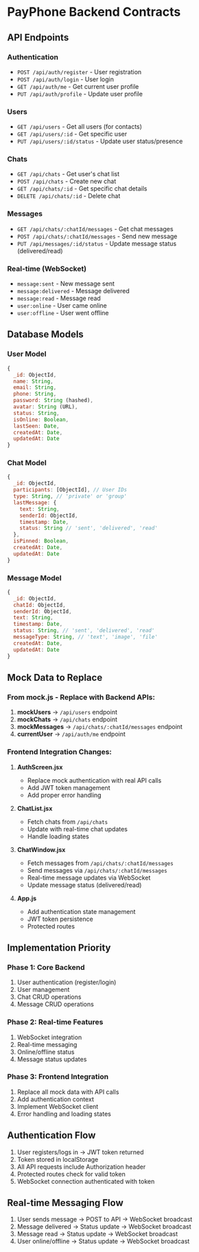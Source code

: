 # PayPhone Backend Contracts

## API Endpoints

### Authentication
- `POST /api/auth/register` - User registration
- `POST /api/auth/login` - User login 
- `GET /api/auth/me` - Get current user profile
- `PUT /api/auth/profile` - Update user profile

### Users
- `GET /api/users` - Get all users (for contacts)
- `GET /api/users/:id` - Get specific user
- `PUT /api/users/:id/status` - Update user status/presence

### Chats
- `GET /api/chats` - Get user's chat list
- `POST /api/chats` - Create new chat
- `GET /api/chats/:id` - Get specific chat details
- `DELETE /api/chats/:id` - Delete chat

### Messages
- `GET /api/chats/:chatId/messages` - Get chat messages
- `POST /api/chats/:chatId/messages` - Send new message
- `PUT /api/messages/:id/status` - Update message status (delivered/read)

### Real-time (WebSocket)
- `message:sent` - New message sent
- `message:delivered` - Message delivered
- `message:read` - Message read
- `user:online` - User came online
- `user:offline` - User went offline

## Database Models

### User Model
```javascript
{
  _id: ObjectId,
  name: String,
  email: String,
  phone: String,
  password: String (hashed),
  avatar: String (URL),
  status: String,
  isOnline: Boolean,
  lastSeen: Date,
  createdAt: Date,
  updatedAt: Date
}
```

### Chat Model
```javascript
{
  _id: ObjectId,
  participants: [ObjectId], // User IDs
  type: String, // 'private' or 'group'
  lastMessage: {
    text: String,
    senderId: ObjectId,
    timestamp: Date,
    status: String // 'sent', 'delivered', 'read'
  },
  isPinned: Boolean,
  createdAt: Date,
  updatedAt: Date
}
```

### Message Model
```javascript
{
  _id: ObjectId,
  chatId: ObjectId,
  senderId: ObjectId,
  text: String,
  timestamp: Date,
  status: String, // 'sent', 'delivered', 'read'
  messageType: String, // 'text', 'image', 'file'
  createdAt: Date,
  updatedAt: Date
}
```

## Mock Data to Replace

### From mock.js - Replace with Backend APIs:

1. **mockUsers** → `/api/users` endpoint
2. **mockChats** → `/api/chats` endpoint  
3. **mockMessages** → `/api/chats/:chatId/messages` endpoint
4. **currentUser** → `/api/auth/me` endpoint

### Frontend Integration Changes:

1. **AuthScreen.jsx**
   - Replace mock authentication with real API calls
   - Add JWT token management
   - Add proper error handling

2. **ChatList.jsx** 
   - Fetch chats from `/api/chats`
   - Update with real-time chat updates
   - Handle loading states

3. **ChatWindow.jsx**
   - Fetch messages from `/api/chats/:chatId/messages`
   - Send messages via `/api/chats/:chatId/messages`
   - Real-time message updates via WebSocket
   - Update message status (delivered/read)

4. **App.js**
   - Add authentication state management
   - JWT token persistence
   - Protected routes

## Implementation Priority

### Phase 1: Core Backend
1. User authentication (register/login)
2. User management
3. Chat CRUD operations
4. Message CRUD operations

### Phase 2: Real-time Features
1. WebSocket integration
2. Real-time messaging
3. Online/offline status
4. Message status updates

### Phase 3: Frontend Integration
1. Replace all mock data with API calls
2. Add authentication context
3. Implement WebSocket client
4. Error handling and loading states

## Authentication Flow
1. User registers/logs in → JWT token returned
2. Token stored in localStorage
3. All API requests include Authorization header
4. Protected routes check for valid token
5. WebSocket connection authenticated with token

## Real-time Messaging Flow
1. User sends message → POST to API → WebSocket broadcast
2. Message delivered → Status update → WebSocket broadcast  
3. Message read → Status update → WebSocket broadcast
4. User online/offline → Status update → WebSocket broadcast